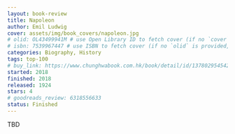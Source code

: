 ```yaml
---
layout: book-review
title: Napoleon
author: Emil Ludwig
cover: assets/img/book_covers/napoleon.jpg
# olid: OL43499941M # use Open Library ID to fetch cover (if no `cover` is provided)
# isbn: 7539967447 # use ISBN to fetch cover (if no `olid` is provided, dashes are optional)
categories: Biography, History
tags: top-100
# buy_link: https://www.chunghwabook.com.hk/book/detail/id/1378029545429738599
started: 2018
finished: 2018
released: 1924
stars: 4
# goodreads_review: 6318556633
status: Finished
---
```


TBD